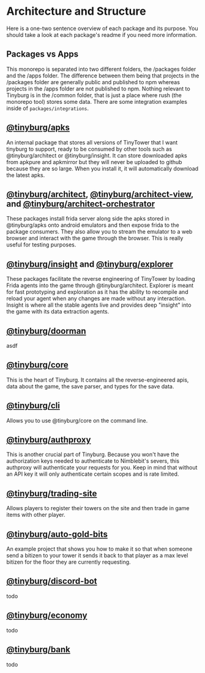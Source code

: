 # Architecture and Structure

Here is a one-two sentence overview of each package and its purpose. You should take a look at each package's readme if you need more information.

## Packages vs Apps

This monorepo is separated into two different folders, the /packages folder and the /apps folder. The difference between them being that projects in the /packages folder are generally public and published to npm whereas projects in the /apps folder are not published to npm. Nothing relevant to Tinyburg is in the /common folder, that is just a place where rush (the monorepo tool) stores some data. There are some integration examples inside of `packages/integrations`.

## [@tinyburg/apks](../packages/apks/)

An internal package that stores all versions of TinyTower that I want tinyburg to support, ready to be consumed by other tools such as @tinyburg/architect or @tinyburg/insight. It can store downloaded apks from apkpure and apkmirror but they will never be uploaded to github because they are so large. When you install it, it will automatically download the latest apks.

## [@tinyburg/architect](../packages/architect/), [@tinyburg/architect-view](../apps/architect-viewer/), and [@tinyburg/architect-orchestrator](../apps/architect-orchestrator/)

These packages install frida server along side the apks stored in @tinyburg/apks onto android emulators and then expose frida to the package consumers. They also allow you to stream the emulator to a web browser and interact with the game through the browser. This is really useful for testing purposes.

## [@tinyburg/insight](../packages/insight/) and [@tinyburg/explorer](../packages/explorer/)

These packages facilitate the reverse engineering of TinyTower by loading Frida agents into the game through @tinyburg/architect. Explorer is meant for fast prototyping and exploration as it has the ability to recompile and reload your agent when any changes are made without any interaction. Insight is where all the stable agents live and provides deep "insight" into the game with its data extraction agents.

## [@tinyburg/doorman](../packages/doorman/)

asdf

## [@tinyburg/core](../packages/core/)

This is the heart of Tinyburg. It contains all the reverse-engineered apis, data about the game, the save parser, and types for the save data.

## [@tinyburg/cli](../packages/cli/)

Allows you to use @tinyburg/core on the command line.

## [@tinyburg/authproxy](../apps/authproxy/)

This is another crucial part of Tinyburg. Because you won't have the authorization keys needed to authenticate to Nimblebit's severs, this authproxy will authenticate your requests for you. Keep in mind that without an API key it will only authenticate certain scopes and is rate limited.

## [@tinyburg/trading-site](../apps/trading-site/)

Allows players to register their towers on the site and then trade in game items with other player.

## [@tinyburg/auto-gold-bits](../apps/auto-gold-bits/)

An example project that shows you how to make it so that when someone send a bitizen to your tower it sends it back to that player as a max level bitizen for the floor they are currently requesting.

## [@tinyburg/discord-bot](../apps/discord-bot/)

todo

## [@tinyburg/economy](../apps/economy/)

todo

## [@tinyburg/bank](../apps/bank/)

todo

